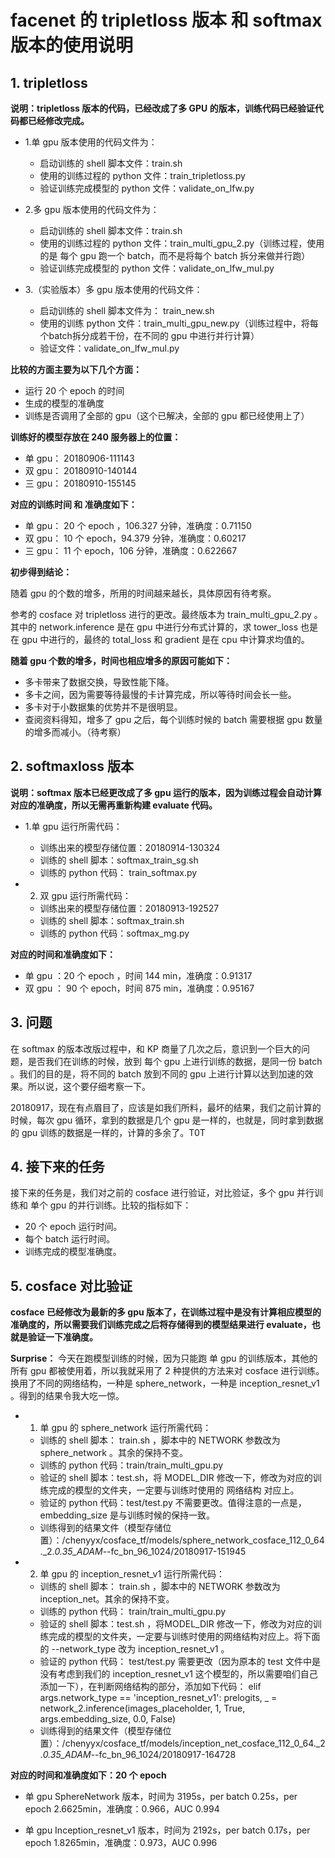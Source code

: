# facenet 的 tripletloss 版本 和 softmax 版本的使用说明

## 1. tripletloss 

**说明：tripletloss 版本的代码，已经改成了多 GPU 的版本，训练代码已经验证代码都已经修改完成。**

 - 1.单 gpu 版本使用的代码文件为：
    - 启动训练的 shell 脚本文件：train.sh
    - 使用的训练过程的 python 文件：train_tripletloss.py
    - 验证训练完成模型的 python 文件：validate_on_lfw.py

 - 2.多 gpu 版本使用的代码文件为：
    - 启动训练的 shell 脚本文件：train.sh
    - 使用的训练过程的 python 文件：train_multi_gpu_2.py（训练过程，使用的是 每个 gpu 跑一个 batch，而不是将每个 batch 拆分来做并行跑）
    - 验证训练完成模型的 python 文件：validate_on_lfw_mul.py

 - 3.（实验版本）多 gpu 版本使用的代码文件：
    - 启动训练的 shell 脚本文件为： train_new.sh
    - 使用的训练 python 文件：train_multi_gpu_new.py（训练过程中，将每个batch拆分成若干份，在不同的 gpu 中进行并行计算）
    - 验证文件：validate_on_lfw_mul.py

**比较的方面主要为以下几个方面：**

 - 运行 20 个 epoch 的时间
 - 生成的模型的准确度
 - 训练是否调用了全部的 gpu（这个已解决，全部的 gpu 都已经使用上了）   

**训练好的模型存放在 240 服务器上的位置：**

 - 单 gpu： 20180906-111143
 - 双 gpu： 20180910-140144
 - 三 gpu： 20180910-155145

**对应的训练时间 和 准确度如下：**

 - 单 gpu： 20 个 epoch ，106.327 分钟，准确度：0.71150
 - 双 gpu： 10 个 epoch，94.379 分钟，准确度：0.60217
 - 三 gpu： 11 个 epoch，106 分钟，准确度：0.622667

**初步得到结论：**

随着 gpu 的个数的增多，所用的时间越来越长，具体原因有待考察。

参考的 cosface 对 tripletloss 进行的更改。最终版本为 train_multi_gpu_2.py 。其中的 network.inference 是在 gpu 中进行分布式计算的，求 tower_loss 也是在 gpu 中进行的，最终的 total_loss 和 gradient 是在 cpu 中计算求均值的。

**随着 gpu 个数的增多，时间也相应增多的原因可能如下：**

 - 多卡带来了数据交换，导致性能下降。
 - 多卡之间，因为需要等待最慢的卡计算完成，所以等待时间会长一些。
 - 多卡对于小数据集的优势并不是很明显。
 - 查阅资料得知，增多了 gpu 之后，每个训练时候的 batch 需要根据 gpu 数量的增多而减小。（待考察）


## 2. softmaxloss 版本

**说明：softmax 版本已经更改成了多 gpu 运行的版本，因为训练过程会自动计算对应的准确度，所以无需再重新构建 evaluate 代码。**

 - 1.单 gpu 运行所需代码：
    - 训练出来的模型存储位置：20180914-130324
    - 训练的 shell 脚本：softmax_train_sg.sh
    - 训练的 python 代码： train_softmax.py

 - 2. 双 gpu 运行所需代码：
    - 训练出来的模型存储位置：20180913-192527
    - 训练的 shell 脚本：softmax_train.sh
    - 训练的 python 代码：softmax_mg.py

**对应的时间和准确度如下：**

 - 单 gpu ：20 个 epoch ，时间 144 min，准确度：0.91317
 - 双 gpu ： 90 个 epoch，时间 875 min，准确度：0.95167

## 3. 问题

在 softmax 的版本改版过程中，和 KP 商量了几次之后，意识到一个巨大的问题，是否我们在训练的时候，放到 每个 gpu 上进行训练的数据，是同一份 batch 。我们的目的是，将不同的 batch 放到不同的 gpu 上进行计算以达到加速的效果。所以说，这个要仔细考察一下。

20180917，现在有点眉目了，应该是如我们所料，最坏的结果，我们之前计算的时候，每次 gpu 循环，拿到的数据是几个 gpu 是一样的，也就是，同时拿到数据的 gpu 训练的数据是一样的，计算的多余了。T0T

## 4. 接下来的任务

接下来的任务是，我们对之前的 cosface 进行验证，对比验证，多个 gpu 并行训练和 单个 gpu 的并行训练。比较的指标如下：

 - 20 个 epoch 运行时间。
 - 每个 batch 运行时间。
 - 训练完成的模型准确度。


## 5. cosface 对比验证

**cosface 已经修改为最新的多 gpu 版本了，在训练过程中是没有计算相应模型的准确度的，所以需要我们训练完成之后将存储得到的模型结果进行 evaluate，也就是验证一下准确度。**

**Surprise：** 今天在跑模型训练的时候，因为只能跑 单 gpu 的训练版本，其他的所有 gpu 都被使用着，所以我就采用了 2 种提供的方法来对 cosface 进行训练。换用了不同的网络结构，一种是 sphere_network，一种是 inception_resnet_v1 。得到的结果令我大吃一惊。

 - 1. 单 gpu 的 sphere_network 运行所需代码：
    - 训练的 shell 脚本： train.sh ，脚本中的 NETWORK 参数改为 sphere_network 。其余的保持不变。
    - 训练的 python 代码：train/train_multi_gpu.py
    - 验证的 shell 脚本：test.sh，将 MODEL_DIR 修改一下，修改为对应的训练完成的模型的文件夹，一定要与训练时使用的 网络结构 对应上。
    - 验证的 python 代码：test/test.py 不需要更改。值得注意的一点是，embedding_size 是与训练时候的保持一致。
    - 训练得到的结果文件（模型存储位置）：/chenyyx/cosface_tf/models/sphere_network_cosface_112_0_64._2._0.35_ADAM_--fc_bn_96_1024/20180917-151945

 - 2. 单 gpu 的 inception_resnet_v1 运行所需代码：
    - 训练的 shell 脚本： train.sh ，脚本中的 NETWORK 参数改为 inception_net。其余的保持不变。
    - 训练的 python 代码： train/train_multi_gpu.py
    - 验证的 shell 脚本：test.sh ，将MODEL_DIR 修改一下，修改为对应的训练完成的模型的文件夹，一定要与训练时使用的网络结构对应上。将下面的 --network_type 改为 inception_resnet_v1 。
    - 验证的 python 代码： test/test.py 需要更改（因为原本的 test 文件中是没有考虑到我们的 inception_resnet_v1 这个模型的，所以需要咱们自己添加一下），在判断网络结构的部分，添加如下代码：
    elif args.network_type == 'inception_resnet_v1':
                prelogits, _ = network_2.inference(images_placeholder, 1, True, args.embedding_size, 0.0, False)
    - 训练得到的结果文件（模型存储位置）：/chenyyx/cosface_tf/models/inception_net_cosface_112_0_64._2._0.35_ADAM_--fc_bn_96_1024/20180917-164728



**对应的时间和准确度如下：20 个 epoch**

 - 单 gpu SphereNetwork 版本，时间为 3195s，per batch 0.25s，per epoch 2.6625min，准确度：0.966，AUC 0.994

 - 单 gpu Inception_resnet_v1 版本，时间为 2192s，per batch 0.17s，per epoch 1.8265min，准确度：0.973，AUC 0.996